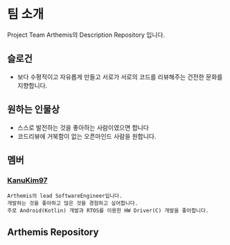 # 팀 소개
Project Team Arthemis의 Description Repository 입니다.

## 슬로건
  - 보다 수평적이고 자유롭게 만들고 서로가 서로의 코드를 리뷰해주는 건전한 문화를 지향합니다.
 
## 원하는 인물상
  - 스스로 발전하는 것을 좋아하는 사람이였으면 합니다
  - 코드리뷰에 거북함이 없는 오픈마인드 사람을 원합니다.
 
## 멤버
### [KanuKim97](https://github.com/KanuKim97)
  ```
  Arthemis의 lead SoftwareEngineer입니다.
  개발하는 것을 좋아하고 많은 것을 경험하고 싶어합니다.
  주로 Android(Kotlin) 개발과 RTOS를 이용한 HW Driver(C) 개발을 좋아합니다.
  ```

## Arthemis Repository
